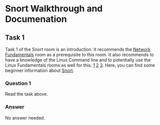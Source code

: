 # Snort Walkthrough and Documenation

## Task 1

Task 1 of the Snort room is an introduction. It recommends the [Network Fundamentals](https://tryhackme.com/module/network-fundamentals) room as a prerequisite to this room. It also recommends to have a knowledge of the Linux Command line and to potentially use the Linux Fundamentals rooms as well for this. [1](https://tryhackme.com/room/linuxfundamentalspart1) [2](https://tryhackme.com/room/linuxfundamentalspart2)  [3](https://tryhackme.com/room/linuxfundamentalspart3). Here, you can find some beginner information about [Snort](https://www.snort.org/).

### Question 1

Read the task above.

### Answer

No answer needed.



